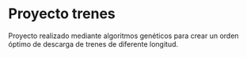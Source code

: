 # Proyecto trenes
Proyecto realizado mediante algoritmos genéticos para crear un orden óptimo de descarga de trenes de diferente longitud.
